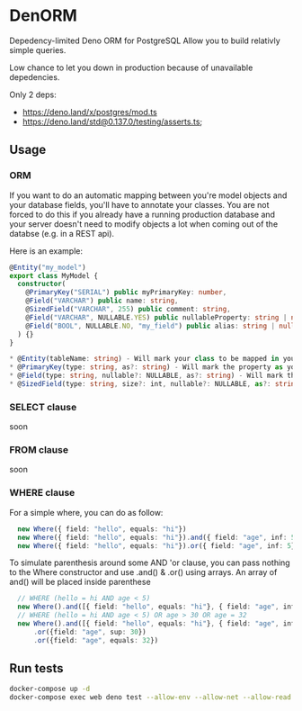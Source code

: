 # DenORM
Depedency-limited Deno ORM for PostgreSQL
Allow you to build relativly simple queries.

Low chance to let you down in production because of unavailable depedencies.

Only 2 deps:
* https://deno.land/x/postgres/mod.ts
* https://deno.land/std@0.137.0/testing/asserts.ts;

## Usage
### ORM
If you want to do an automatic mapping between you're model objects and your database fields, you'll have to annotate your classes.
You are not forced to do this if you already have a running production database and your server doesn't need to modify objects
a lot when coming out of the databse (e.g. in a REST api).

Here is an example:

```ts
@Entity("my_model")
export class MyModel {
  constructor(
    @PrimaryKey("SERIAL") public myPrimaryKey: number,
    @Field("VARCHAR") public name: string,
    @SizedField("VARCHAR", 255) public comment: string,
    @Field("VARCHAR", NULLABLE.YES) public nullableProperty: string | null,
    @Field("BOOL", NULLABLE.NO, "my_field") public alias: string | null,
  ) {}
}
```

```ts
* @Entity(tableName: string) - Will mark your class to be mapped in your DB, bearing the provided name.
* @PrimaryKey(type: string, as?: string) - Will mark the property as your primary key with the provided type. If set, `as` your field will take that name in the database.
* @Field(type: string, nullable?: NULLABLE, as?: string) - Will mark the property as a standard field, with the provided type.
* @SizedField(type: string, size?: int, nullable?: NULLABLE, as?: string) - Will mark the property as a standard field, with the provided type and size (e.g; VARCHAR(255)).
```

### SELECT clause
soon

### FROM clause
soon

### WHERE clause
For a simple where, you can do as follow:

```ts
  new Where({ field: "hello", equals: "hi"})
  new Where({ field: "hello", equals: "hi"}).and({ field: "age", inf: 5})
  new Where({ field: "hello", equals: "hi"}).or({ field: "age", inf: 5})
```

To simulate parenthesis around some AND 'or clause, you can pass nothing to the Where constructor
and use .and() & .or() using arrays. An array of and() will be placed inside parenthese

```ts
  // WHERE (hello = hi AND age < 5)
  new Where().and([{ field: "hello", equals: "hi"}, { field: "age", inf: 5}])
  // WHERE (hello = hi AND age < 5) OR age > 30 OR age = 32
  new Where().and([{ field: "hello", equals: "hi"}, { field: "age", inf: 5}])
      .or({field: "age", sup: 30})
      .or({field: "age", equals: 32})
```

## Run tests
```bash
docker-compose up -d
docker-compose exec web deno test --allow-env --allow-net --allow-read /tests
```
